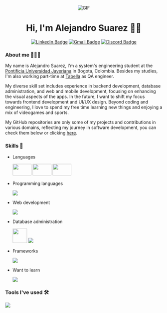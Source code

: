 <div align="center">
    
<img alt="GIF" src="https://media0.giphy.com/media/v1.Y2lkPTc5MGI3NjExc2VrY3cwbDhnZnFwb3RsNTFlZGFkczRyb21vb3o4ejl4ajJlZ3RjeiZlcD12MV9pbnRlcm5hbF9naWZfYnlfaWQmY3Q9Zw/qgQUggAC3Pfv687qPC/giphy.gif"/>
<h1>Hi, I'm Alejandro Suarez 👋🏽</h1>

[![Linkedin Badge](https://img.shields.io/badge/-Alejandro%20Suarez-0077B5?style=flat-square&logo=Linkedin&logoColor=white)](https://www.linkedin.com/in/alejandro-suarez-acosta/) 
[![Gmail Badge](https://img.shields.io/badge/-contact.alejosuarez@gmail.com-D14836?style=flat-square&logo=gmail&logoColor=white)](mailto:contact.alejosuarez@gmail.com)
[![Discord Badge](https://img.shields.io/badge/-suaracost-7289DA?style=flat-square&logo=discord&logoColor=white)](https://discord.com/)
  
</div>

### About me 👨🏽‍💻

My name is Alejandro Suarez, I'm a system's engineering student at the [Pontificia Universidad Javeriana](https://www.javeriana.edu.co/inicio) in Bogota, Colombia. Besides my studies, I'm also working part-time at [Tabella](https://tabella.app) as QA engineer. 

My diverse skill set includes experience in backend development, database administration, and web and mobile development, focusing on enhancing the visual aspects of the apps. In the future, I want to shift my focus towards frontend development and UI/UX design. Beyond coding and engineering, I love to spend my free time learning new things and enjoying a mix of videogames and sports.

My GitHub repositories are only some of my projects and contributions in various domains, reflecting my journey in software development, you can check them below or clicking [here](https://github.com/suaracost?tab=repositories).


### Skills 📖

- Languages

    <img src="https://www.worldometers.info/img/flags/sp-flag.gif" width="60" height="37">
    <img src="https://www.worldometers.info/img/flags/us-flag.gif" width="60" height="37">
    <img src="https://www.worldometers.info/img/flags/fr-flag.gif" width="60" height="37">

- Programming languages

    <img src="https://skillicons.dev/icons?i=cpp,c,java,kotlin,javascript,typescript">

- Web development

    <img src="https://skillicons.dev/icons?i=html,css">

- Database administration

    <img src="https://upload.wikimedia.org/wikipedia/en/6/68/Oracle_SQL_Developer_logo.svg" height="46">
    <img src="https://skillicons.dev/icons?i=mongodb,firebase,postgresql">

- Frameworks

    <img src="https://skillicons.dev/icons?i=flutter,spring,angular,net">

- Want to learn

    <img src="https://skillicons.dev/icons?i=react,python">

### Tools I've used 🛠️

<img src="https://skillicons.dev/icons?i=notion,github,vscode,idea,androidstudio,figma,docker">
